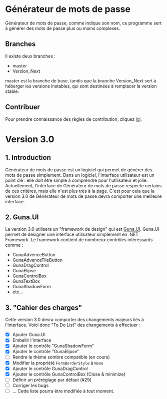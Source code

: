 # Générateur de mots de passe
Générateur de mots de passe, comme indique son nom, ce programme sert à générer des mots de passe plus ou moins complexes.
## Branches
Il existe deux branches :
* master
* Version_Next

master est la branche de base, tandis que la branche Version_Next sert à héberger les versions instables, qui sont destinées à remplacer la version stable.

## Contribuer
Pour prendre connaissance des règles de contribution, cliquez [ici](https://github.com/Leo-Corporation/Generateur-de-mots-de-passe/blob/master/CONTRIBUTING.md).

# Version 3.0
## 1. Introduction
Générateur de mots de passe est un logiciel qui permet de générer des mots de passe simplement.
Dans un logiciel, l'interface utilisateur est un point clé : elle doit être simple à comprendre pour l'utilisateur et jolie.
Actuellement, l'interface de Générateur de mots de passe respecte certains de ces critères, mais elle n'est plus très à la page.
C'est pour cela que la version 3.0 de Générateur de mots de passe devra comporter une meilleure interface.
## 2. Guna.UI
La version 3.0 utilisera un "framework de design" qui est [Guna.UI](https://github.com/sobatdata/Guna.UI-Framework-Lib).
Guna.UI permet de designer une interface utilisateur simplement en .NET Framework.
Le framework contient de nombreux contrôles intéressants comme : 
- GunaAdvenceButton
- GunaAdvenceTileButton
- GunaDragControl
- GunaElipse
- GunaControlBox
- GunaTextBox
- GunaShadowForm
- etc...
## 3. "Cahier des charges"
Cette version 3.0 devra comporter des changements majeurs liés à l'interface.
Voici donc "To Do List" des changements à effectuer : 
- [X] Ajouter Guna.UI
- [X] Embellir l'interface
- [X] Ajouter le contrôle "GunaShadowForm"
- [X] Ajouter le contrôle "GunaElipse"
- [ ] Rendre le thème sombre compatible (en cours)
- [X] Modifier la propriété `FormBorderStyle` à `None`
- [X] Ajouter le contrôle GunaDragControl
- [X] Ajouter le contrôle GunaControlBox (Close & minimize)
- [ ] Définir un préréglage par défaut (#29)
- [ ] Corriger les bugs
- [ ] ...
Cette liste pourra être modifiée à tout moment.

